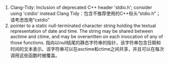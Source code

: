 1. Clang-Tidy: Inclusion of deprecated C++ header 'stdio.h'; consider using 'cstdio' instead
   Clang Tidy：包含不推荐使用的C++标头“stdio.h”；请考虑改用“cstdio”
2. pointer to a static null-terminated character string holding the textual representation of date and time. The string may be shared between asctime and ctime, and may be overwritten on each invocation of any of those functions.
   指向以null结尾的静态字符串的指针，该字符串包含日期和时间的文本表示。该字符串可以在asctime和ctime之间共享，并且可以在每次调用这些函数时被覆盖。
